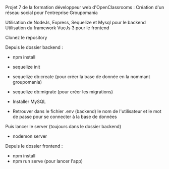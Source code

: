 Projet 7 de la formation développeur web d'OpenClassrooms : Création d'un réseau social pour l'entreprise Groupomania			

Utilisation de NodeJs, Express, Sequelize et Mysql pour le backend
Utilisation du framework VueJs 3 pour le frontend

Clonez le repository

Depuis le dossier backend :
- npm install
- sequelize init
- sequelize db:create (pour créer la base de donnée en la nommant groupomania)
- sequelize db:migrate (pour créer les migrations)

- Installer MySQL
- Retrouver dans le fichier .env (backend) le nom de l'utilisateur et le mot de passe pour se connecter à la base de données

Puis lancer le server (toujours dans le dossier backend)
- nodemon server 

Depuis le dossier frontend :
- npm install
- npm run serve (pour lancer l'app)
